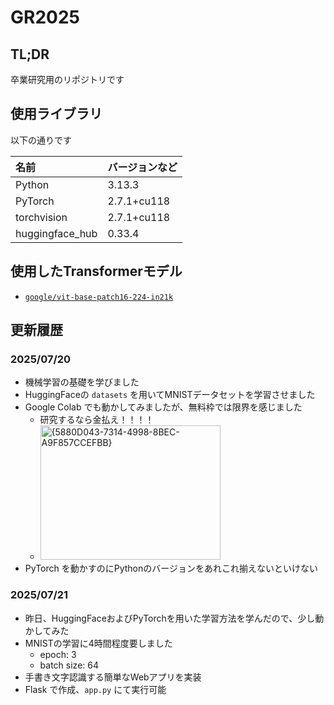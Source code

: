 # GR2025

## TL;DR
卒業研究用のリポジトリです

## 使用ライブラリ
以下の通りです

| 名前 | バージョンなど |
| :-- | :-- |
| Python | 3.13.3 |
| PyTorch | 2.7.1+cu118 |
| torchvision | 2.7.1+cu118 |
| huggingface_hub | 0.33.4 |

## 使用したTransformerモデル
- [`google/vit-base-patch16-224-in21k`](https://huggingface.co/google/vit-base-patch16-224-in21k)

## 更新履歴

### 2025/07/20
- 機械学習の基礎を学びました
- HuggingFaceの `datasets` を用いてMNISTデータセットを学習させました
- Google Colab でも動かしてみましたが、無料枠では限界を感じました
  - 研究するなら金払え！！！！
  - <img width="288" height="215" alt="{5880D043-7314-4998-8BEC-A9F857CCEFBB}" src="https://github.com/user-attachments/assets/e572d875-77d1-4b93-98cf-efae1a635d5a" />
- PyTorch を動かすのにPythonのバージョンをあれこれ揃えないといけない

### 2025/07/21
- 昨日、HuggingFaceおよびPyTorchを用いた学習方法を学んだので、少し動かしてみた
- MNISTの学習に4時間程度要しました
  - epoch: 3
  - batch size: 64
- 手書き文字認識する簡単なWebアプリを実装
- Flask で作成、`app.py` にて実行可能

